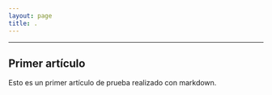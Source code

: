 ```yaml
---
layout: page
title: .    
---
```


----

## Primer artículo

Esto es un primer artículo de prueba realizado con markdown.
